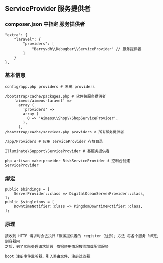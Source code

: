 ## ServiceProvider 服务提供者

### composer.json 中指定 服务提供者
	"extra": {
	    "laravel": {
	        "providers": [
	            "Barryvdh\\Debugbar\\ServiceProvider" // 服务提供者
	        ]
	    }
	},

### 基本信息
	config/app.php providers # 系统 providers

	/bootstrap/cache/packages.php # 软件包服务提供者
		'aimeos/aimeos-laravel' => 
		  array (
		    'providers' => 
		    array (
		      0 => 'Aimeos\\Shop\\ShopServiceProvider',
		    ),
		  ),
	/bootstrap/cache/services.php providers # 所有服务提供者

	/app/Providers # 应用 ServiceProvider 存放目录

	Illuminate\Support\ServiceProvider # 基服务提供者

	php artisan make:provider RiskServiceProvider # 控制台创建 ServiceProvider

### 绑定

	public $bindings = [
        ServerProvider::class => DigitalOceanServerProvider::class,
    ];
    public $singletons = [
        DowntimeNotifier::class => PingdomDowntimeNotifier::class,
    ];

### 原理
	接收到 HTTP 请求时会去执行「服务提供者的 register（注册）」方法 将各个服务「绑定」到容器内
	之后，到了实际处理请求阶段，依据使用情况按需加载所需服务

	boot 注册事件监听器、引入路由文件、注册过滤器